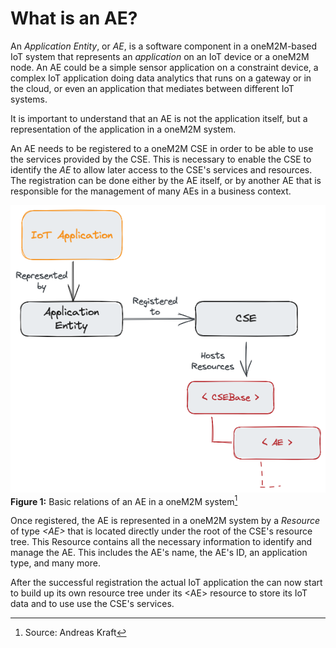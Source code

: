 # What is an AE?

An *Application Entity*, or *AE*, is a software component in a oneM2M-based IoT system that represents an *application* on an IoT device or a oneM2M node. An AE could be a simple sensor application on a constraint device, a complex IoT application doing data analytics that runs on a gateway or in the cloud, or even an application that mediates between different IoT systems. 

It is important to understand that an AE is not the application itself, but a representation of the application in a oneM2M system.

An AE needs to be registered to a oneM2M CSE in order to be able to use the services provided by the CSE. This is necessary to enable the CSE to identify the *AE* to allow later access to the CSE's services and resources. The registration can be done either by the AE itself, or by another AE that is responsible for the management of many AEs in a business context. 


![Basic relations of an AE in a oneM2M system](images/AE-basic-relations.png)  
**Figure 1:** Basic relations of an AE in a oneM2M system[^1]

[^1]: Source: Andreas Kraft

Once registered, the AE is represented in a oneM2M system by a *Resource* of type *&lt;AE>* that is located directly under the root of the CSE's resource tree. This Resource contains all the necessary information to identify and manage the AE. This includes the AE's name, the AE's ID, an application type, and many more. 

After the successful registration the actual IoT application the can now start to build up its own resource tree under its &lt;AE> resource to store its IoT data and to use use the CSE's services.
